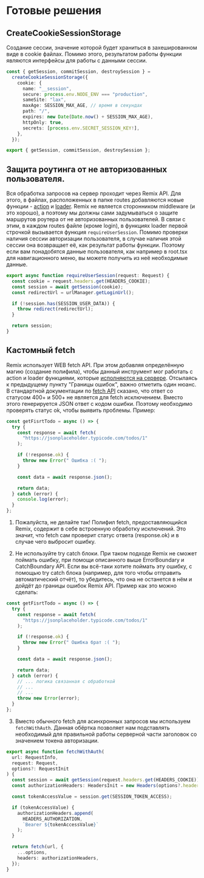# Готовые решения

## CreateCookieSessionStorage

Создание сессии, значение которой будет храниться в захешированном виде в cookie файлах.
Помимо этого, результатом работы функции являются интерфейсы для работы с данными сессии.

```ts
const { getSession, commitSession, destroySession } =
  createCookieSessionStorage({
    cookie: {
      name: "__session",
      secure: process.env.NODE_ENV === "production",
      sameSite: "lax",
      maxAge: SESSION_MAX_AGE, // время в секундах
      path: "/",
      expires: new Date(Date.now() + SESSION_MAX_AGE),
      httpOnly: true,
      secrets: [process.env.SECRET_SESSION_KEY!],
    },
  });

export { getSession, commitSession, destroySession };
```

## Защита роутинга от не авторизованных пользователя.

Вся обработка запросов на сервер проходит через Remix API. Для этого, в файлах, расположенных в папке routes добавляются
новые функции - [action](https://remix.run/docs/en/v1/api/conventions#action) и [loader](https://remix.run/docs/en/v1/api/conventions#loader).
Remix не является сторонником middleware (и это хорошо), а поэтому мы должны сами задумываться о защите маршрутов роутера
от не авторизованных пользователей. В связи с этим, в каждом routes файле (кроме login), в функциях loader первой строчкой вызывается
функция `requireUserSession`. Помимо проверки наличия сессии авторизации пользователя, в случае наличия этой сессии она возвращает
её, как результат работы функции. Поэтому если вам понадобятся данные пользователя, как например в root.tsx для навигационного меню,
вы можете получить из неё необходимые данные.

```ts
export async function requireUserSession(request: Request) {
  const cookie = request.headers.get(HEADERS_COOKIE);
  const session = await getSession(cookie);
  const redirectUrl = urlManager.getLoginUrl();

  if (!session.has(SESSION_USER_DATA)) {
    throw redirect(redirectUrl);
  }

  return session;
}
```

## Кастомный fetch

Remix использует WEB fetch API. При этом добавляя определённую магию (создание полифила), чтобы данный инструмент
мог работать с action и loader функциями, которые [исполняются на сервере](https://remix.run/docs/en/v1/guides/constraints).
Отсылаясь к предыдущему пункту "Границы ошибок", важно отметить один нюанс. В стандартной документации по [fetch API](https://developer.mozilla.org/ru/docs/Web/API/Fetch_API)
сказано, что ответ со статусом 400+ и 500+ не является для fetch исключением. Вместо этого генерируется JSON ответ с кодом ошибки.
Поэтому необходимо проверять статус ok, чтобы выявить проблемы. Пример:

```js
const getFisrtTodo = async () => {
  try {
    const response = await fetch(
      "https://jsonplaceholder.typicode.com/todos/1"
    );

    if (!response.ok) {
      throw new Error(" Ошибка :( ");
    }

    const data = await response.json();

    return data;
  } catch (error) {
    console.log(error);
  }
};
```

1. Пожалуйста, не делайте так! Полифил fetch, предоставляющийся Remix, содержит в себе встроенную обработку исключений. Это значит, что fetch сам проверит статус ответа (response.ok) и в случае чего выбросит ошибку.

2. Не используйте try catch блоки. При таком подходе Remix не сможет поймать ошибку, при помощи описанного выше ErrorBoundary и CatchBoundary API. Если вы всё-таки хотите поймать эту ошибку, с помощью try catch блока (например, для того чтобы отправить автоматический отчёт), то убедитесь, что она не останется в нём и дойдёт до границы ошибок Remix API. Пример как это можно сделать:

```js
const getFisrtTodo = async () => {
  try {
    const response = await fetch(
      "https://jsonplaceholder.typicode.com/todos/1"
    );

    if (!response.ok) {
      throw new Error(" Ошибка брат :( ");
    }

    const data = await response.json();

    return data;
  } catch (error) {
    // ... логика связанная с обработкой
    // ...
    // ...
    throw new Error(error);
  }
};
```

3. Вместо обычного fetch для асинхронных запросов мы используем `fetchWithAuth`. Данная обёртка позволяет нам подставлять необходимый для правильной работы серверной части заголовок со значением токена авторизации.

```ts
export async function fetchWithAuth(
  url: RequestInfo,
  request: Request,
  options?: RequestInit
) {
  const session = await getSession(request.headers.get(HEADERS_COOKIE));
  const authorizationHeaders: HeadersInit = new Headers(options?.headers);

  const tokenAccessValue = session.get(SESSION_TOKEN_ACCESS);

  if (tokenAccessValue) {
    authorizationHeaders.append(
      HEADERS_AUTHORIZATION,
      `Bearer ${tokenAccessValue}`
    );
  }

  return fetch(url, {
    ...options,
    headers: authorizationHeaders,
  });
}
```
